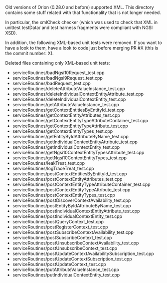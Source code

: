Old versions of Orion (0.28.0 and before) supported XML. This directory contains some stuff
related with that functionality that is not longer needed.

In particular, the xmlCheck checker (which was used to check that XML in unittest testData/
and test harness fragments were compliant with NGSI XSD).

In addition, the following XML-based unit tests were removed. If you want to have a look to them,
have a look to code just before merging PR #X (this is the commit number: X).

Deleted files containing only XML-based unit tests:

* serviceRoutines/badNgsi10Request_test.cpp
* serviceRoutines/badNgsi9Request_test.cpp
* serviceRoutines/badRequest_test.cpp
* serviceRoutines/deleteAttributeValueInstance_test.cpp
* serviceRoutines/deleteIndividualContextEntityAttribute_test.cpp
* serviceRoutines/deleteIndividualContextEntity_test.cpp
* serviceRoutines/getAttributeValueInstance_test.cpp
* serviceRoutines/getContextEntitiesByEntityId_test.cpp
* serviceRoutines/getContextEntityAttributes_test.cpp
* serviceRoutines/getContextEntityTypeAttributeContainer_test.cpp
* serviceRoutines/getContextEntityTypeAttribute_test.cpp
* serviceRoutines/getContextEntityTypes_test.cpp
* serviceRoutines/getEntityByIdAttributeByName_test.cpp
* serviceRoutines/getIndividualContextEntityAttribute_test.cpp
* serviceRoutines/getIndividualContextEntity_test.cpp
* serviceRoutines/getNgsi10ContextEntityTypesAttribute_test.cpp
* serviceRoutines/getNgsi10ContextEntityTypes_test.cpp
* serviceRoutines/leakTreat_test.cpp
* serviceRoutines/logTraceTreat_test.cpp
* serviceRoutines/postContextEntitiesByEntityId_test.cpp
* serviceRoutines/postContextEntityAttributes_test.cpp
* serviceRoutines/postContextEntityTypeAttributeContainer_test.cpp
* serviceRoutines/postContextEntityTypeAttribute_test.cpp
* serviceRoutines/postContextEntityTypes_test.cpp
* serviceRoutines/postDiscoverContextAvailability_test.cpp
* serviceRoutines/postEntityByIdAttributeByName_test.cpp
* serviceRoutines/postIndividualContextEntityAttribute_test.cpp
* serviceRoutines/postIndividualContextEntity_test.cpp
* serviceRoutines/postQueryContext_test.cpp
* serviceRoutines/postRegisterContext_test.cpp
* serviceRoutines/postSubscribeContextAvailability_test.cpp
* serviceRoutines/postSubscribeContext_test.cpp
* serviceRoutines/postUnsubscribeContextAvailability_test.cpp
* serviceRoutines/postUnsubscribeContext_test.cpp
* serviceRoutines/postUpdateContextAvailabilitySubscription_test.cpp
* serviceRoutines/postUpdateContextSubscription_test.cpp
* serviceRoutines/postUpdateContext_test.cpp
* serviceRoutines/putAttributeValueInstance_test.cpp
* serviceRoutines/putIndividualContextEntity_test.cpp

